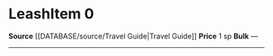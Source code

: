﻿---
id: '1703'
item_category: Animals and Gear
item_subcategory: Animal Caretaking Gear
level: '0'
name: Leash
price: 1 sp
rarity: Common
source: '[[DATABASE/source/Travel Guide|Travel Guide]]'
subcategory: animalgear
type: Item

---
# Leash<span class="item-type">Item 0</span>

**Source** [[DATABASE/source/Travel Guide|Travel Guide]]
**Price** 1 sp
**Bulk** —

---